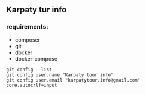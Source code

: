 
## Karpaty tur info

### requirements:
- composer
- git
- docker
- docker-compose

```
git config --list
git config user.name "Karpaty tour info"
git config user.email "karpatytour.info@gmail.com"
core.autocrlf=input
```
